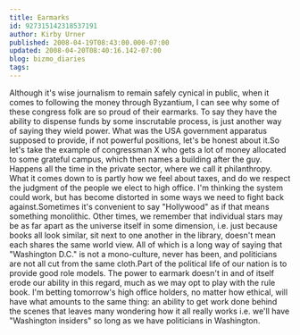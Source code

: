 ```yaml
---
title: Earmarks
id: 927315142318537191
author: Kirby Urner
published: 2008-04-19T08:43:00.000-07:00
updated: 2008-04-20T08:40:16.142-07:00
blog: bizmo_diaries
tags: 
---
```


Although it's wise journalism to remain safely cynical in public, when it comes to following the money through Byzantium, I can see why some of these congress folk are so proud of their earmarks. To say they have the ability to dispense funds by some inscrutable process, is just another way of saying they wield power.  What was the USA government apparatus supposed to provide, if not powerful positions, let's be honest about it.So let's take the example of congressman X who gets a lot of money allocated to some grateful campus, which then names a building after the guy.  Happens all the time in the private sector, where we call it philanthropy.  What it comes down to is partly how we feel about taxes, and do we respect the judgment of the people we elect to high office.  I'm thinking the system could work, but has become distorted in some ways we need to fight back against.Sometimes it's convenient to say "Hollywood" as if that means something monolithic.  Other times, we remember that individual stars may be as far apart as the universe itself in some dimension, i.e. just because books all look similar, sit next to one another in the library, doesn't mean each shares the same world view.  All of which is a long way of saying that "Washington D.C." is not a mono-culture, never has been, and politicians are not all cut from the same cloth.Part of the political life of our nation is to provide good role models.  The power to earmark doesn't in and of itself erode our ability in this regard, much as we may opt to play with the rule book.  I'm betting tomorrow's high office holders, no matter how ethical, will have what amounts to the same thing:  an ability to get work done behind the scenes that leaves many wondering how it all really works i.e. we'll have "Washington insiders" so long as we have politicians in Washington.